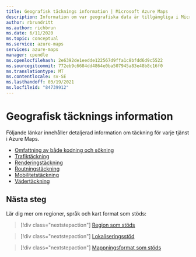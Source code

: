 ```yaml
---
title: Geografisk täcknings information | Microsoft Azure Maps
description: Information om var geografiska data är tillgängliga i Microsoft Azure Maps.
author: rbrundritt
ms.author: richbrun
ms.date: 6/11/2020
ms.topic: conceptual
ms.service: azure-maps
services: azure-maps
manager: cpendle
ms.openlocfilehash: 2e6392de1eedde122567d9ffa1c8bfdd6d9c5522
ms.sourcegitcommit: 772eb9c6684dd4864e0ba507945a83e48b8c16f0
ms.translationtype: MT
ms.contentlocale: sv-SE
ms.lasthandoff: 03/19/2021
ms.locfileid: "84739912"
---
```

# <a name="geographic-coverage-information"></a>Geografisk täcknings information

Följande länkar innehåller detaljerad information om täckning för varje tjänst i Azure Maps.

* [Omfattning av både kodning och sökning](geocoding-coverage.md)
* [Trafiktäckning](traffic-coverage.md)
* [Renderingstäckning](render-coverage.md)
* [Routningstäckning](routing-coverage.md)
* [Mobilitetstäckning](mobility-coverage.md)
* [Vädertäckning](weather-coverage.md)

## <a name="next-steps"></a>Nästa steg

Lär dig mer om regioner, språk och kart format som stöds:

> [!div class="nextstepaction"]
> [Region som stöds](about-azure-maps.md#supported-regions)

> [!div class="nextstepaction"]
> [Lokaliseringsstöd](supported-languages.md)

> [!div class="nextstepaction"]
> [Mappningsformat som stöds](supported-map-styles.md)